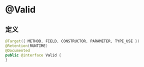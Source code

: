 # @Valid

## 定义

```java
@Target({ METHOD, FIELD, CONSTRUCTOR, PARAMETER, TYPE_USE })
@Retention(RUNTIME)
@Documented
public @interface Valid {
}
```



